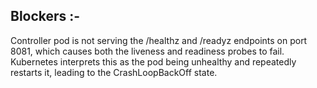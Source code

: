 ## Blockers :-
Controller pod is not serving the /healthz and /readyz endpoints on port 8081, which causes both the liveness and readiness probes to fail. Kubernetes interprets this as the pod being unhealthy and repeatedly restarts it, leading to the CrashLoopBackOff state.
